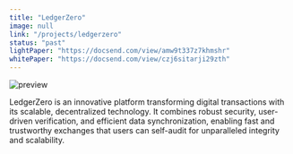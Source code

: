 ```yaml
---
title: "LedgerZero"
image: null
link: "/projects/ledgerzero"
status: "past"
lightPaper: "https://docsend.com/view/amw9t337z7khmshr"
whitePaper: "https://docsend.com/view/czj6sitarji29zth"
---
```


![preview](/projects/ledgerzero.webp)

LedgerZero is an innovative platform transforming digital transactions with its scalable, decentralized technology. It combines robust security, user-driven verification, and efficient data synchronization, enabling fast and trustworthy exchanges that users can self-audit for unparalleled integrity and scalability.
